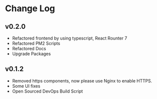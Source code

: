 # Change Log
## v0.2.0
- Refactored frontend by using typescript, React Rounter 7
- Refactored PM2 Scripts
- Refactored Docs
- Upgrade Packages

## v0.1.2
- Removed https components, now please use Nginx to enable HTTPS.
- Some UI fixes
- Open Sourced DevOps Build Script